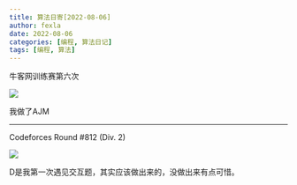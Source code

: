 ```yaml
---
title: 算法日寄[2022-08-06]
author: fexla
date: 2022-08-06
categories: [编程, 算法日记]
tags: [编程, 算法]
---
```

牛客网训练赛第六次

![](https://s2.loli.net/2022/08/07/y8lL1jHJNWmGqfZ.png)

我做了AJM

---

Codeforces Round #812 (Div. 2)

![](https://s2.loli.net/2022/08/07/GjBqkOuPbvtEiXH.png)

D是我第一次遇见交互题，其实应该做出来的，没做出来有点可惜。
